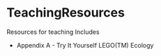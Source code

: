 # TeachingResources
Resources for teaching
Includes
- Appendix A - Try It Yourself LEGO(TM) Ecology 
